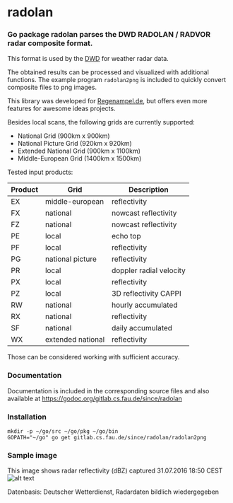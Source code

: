 # radolan
### Go package radolan parses the DWD RADOLAN / RADVOR radar composite format.
This format is used by the [DWD](http://www.dwd.de/DE/leistungen/radolan/radolan.html)
for weather radar data.

The obtained results can be processed and visualized with additional functions.
The example program `radolan2png` is included to quickly convert composite files to png images.

This library was developed for [Regenampel.de](https://regenampel.de/), but
offers even more features for awesome ideas projects.

Besides local scans, the following grids are currently supported:
- National Grid (900km x 900km)
- National Picture Grid (920km x 920km)
- Extended National Grid (900km x 1100km)
- Middle-European Grid (1400km x 1500km)

Tested input products: 

| Product | Grid              | Description             |
| ------- | ----------------- | ----------------------- |
| EX      | middle-european   | reflectivity            |
| FX      | national          | nowcast reflectivity    |
| FZ      | national          | nowcast reflectivity    |
| PE      | local             | echo top                |
| PF      | local             | reflectivity            |
| PG      | national picture  | reflectivity            |
| PR      | local             | doppler radial velocity |
| PX      | local             | reflectivity            |
| PZ      | local             | 3D reflectivity CAPPI   | 
| RW      | national          | hourly accumulated      |
| RX      | national          | reflectivity            |
| SF      | national          | daily accumulated       |
| WX      | extended national | reflectivity            | 

Those can be considered working with sufficient accuracy.

### Documentation
Documentation is included in the corresponding source files and also available at
https://godoc.org/gitlab.cs.fau.de/since/radolan

### Installation
```
mkdir -p ~/go/src ~/go/pkg ~/go/bin
GOPATH="~/go" go get gitlab.cs.fau.de/since/radolan/radolan2png
```

### Sample image
This image shows radar reflectivity (dBZ) captured 31.07.2016 18:50 CEST
![alt text](https://gitlab.cs.fau.de/since/radolan/raw/master/assets/31-07-2016-1850.png)

Datenbasis: Deutscher Wetterdienst, Radardaten bildlich wiedergegeben
